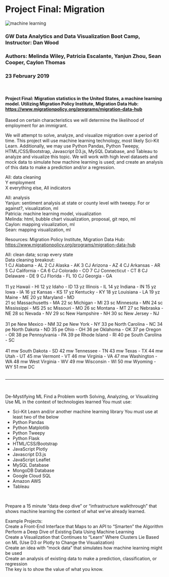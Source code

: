 # Project Final: Migration
![machine learning](https://user-images.githubusercontent.com/41865917/52597648-86178e80-2e21-11e9-8534-a108582ca2da.png)

### GW Data Analytics and Data Visualization Boot Camp, Instructor: Dan Wood
### Authors: Melinda Wiley, Patricia Escalante, Yanjun Zhou, Sean Cooper, Caylon Thomas
### 23 February 2019
<br>

#### Project Final: Migration statistics in the United States, a machine learning model. Utilizing Migration Policy Institute, Migration Data Hub: https://www.migrationpolicy.org/programs/migration-data-hub<br>

Based on certain characteristics we will determine the likelihood of employment for an immigrant.<br>

We will attempt to solve, analyze, and visualize migration over a period of time. This project will use machine learning technology, most likely Sci-Kit Learn. Additionally, we may use Python Pandas, Python Tweepy, HTML/CSS/Bootstrap, Javascript D3.js, MySQL Database, and Tableau to analyze and visualize this topic. We will work with high level datasets and mock data to simulate how machine learning is used; and create an analysis of this data to make a prediction and/or a regression. <br>

All: data cleaning <br>
	Y employment <br>
X everything else, All indicators<br>

All: analysis<br>
Yanjun: sentiment analysis at state or county level with tweepy. For or against?, visualization, ml<br>
Patricia: machine learning model, visualization<br>
Melinda: html, bubble chart visualization, proposal, git repo, ml<br>
Caylon: mapping visualization, ml<br>
Sean: mapping visualization, ml<br>

Resources: Migration Policy Institute, Migration Data Hub: https://www.migrationpolicy.org/programs/migration-data-hub <br>

All: clean data; scrap every state<br>
Data cleaning breakout: <br>
1	CJ	Alabama - AL
2	CJ	Alaska - AK
3	CJ	Arizona - AZ
4	CJ	Arkansas - AR
5	CJ	California - CA
6	CJ	Colorado - CO
7	CJ	Connecticut - CT
8	CJ	Delaware - DE
9	CJ	Florida - FL
10	CJ	Georgia - GA
<br><br>
11	yz	Hawaii - HI
12	yz	Idaho - ID
13	yz	Illinois - IL
14	yz	Indiana - IN
15	yz	Iowa - IA
16	yz	Kansas - KS
17	yz	Kentucky - KY
18	yz	Louisiana - LA
19	yz	Maine - ME
20	yz	Maryland - MD<br>
21	sc	Massachusetts - MA
22	sc	Michigan - MI
23	sc	Minnesota - MN
24	sc	Mississippi - MS
25	sc	Missouri - MO
26	sc	Montana - MT
27	sc	Nebraska - NE
28	sc	Nevada - NV
29	sc	New Hampshire - NH
30	sc	New Jersey - NJ
<br><br>
31	pe	New Mexico - NM
32	pe	New York - NY
33	pe	North Carolina - NC
34	pe	North Dakota - ND
35	pe	Ohio - OH
36	pe	Oklahoma - OK
37	pe	Oregon - OR
38	pe	Pennsylvania - PA
39	pe	Rhode Island - RI
40	pe	South Carolina - SC
<br><br>
41	mw	South Dakota - SD
42	mw	Tennessee - TN
43	mw	Texas - TX
44	mw	Utah - UT
45	mw	Vermont - VT
46	mw	Virginia - VA
47	mw	Washington - WA
48	mw	West Virginia - WV
49	mw	Wisconsin - WI
50	mw	Wyoming - WY
51	mw	DC
<br><br>
_____________________________________________________________________________________________________________________
<br>

De-Mystifying ML
Find a Problem worth Solving, Analyzing, or Visualizing
Use ML in the context of technologies learned
You must use:
* Sci-Kit Learn and/or another machine learning library
You must use at least two of the below
* Python Pandas
* Python Matplotlib
* Python Tweepy
* Python Flask
* HTML/CSS/Bootstrap
* JavaScript Plotly
* Javascript D3.js
* JavaScript Leaflet
* MySQL Database
* MongoDB Database
* Google Cloud SQL
* Amazon AWS
* Tableau

<br>

Prepare a 15 minute “data deep dive” or “infrastructure walkthrough” that shows machine learning the context of what we’ve already learned.<br>

Example Projects:<br>
Create a Front-End Interface that Maps to an API to “Smarten” the Algorithm<br>
Perform a Deep Dive of Existing Data Using Machine Learning <br>
Create a Visualization that Continues to “Learn” Where Clusters Lie Based on ML (Use D3 or Plotly to Change the Visualization)<br>
Create an idea with “mock data” that simulates how machine learning might be used<br>
Create an analysis of existing data to make a prediction, classification, or regression<br>
The key is to show the value of what you know.<br>
